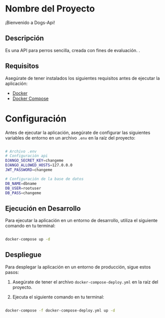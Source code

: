 # Nombre del Proyecto

¡Bienvenido a Dogs-Api!

## Descripción

Es una API para perros sencilla, creada con fines de evaluación. .

## Requisitos

Asegúrate de tener instalados los siguientes requisitos antes de ejecutar la aplicación:

- [Docker](https://www.docker.com/get-started)
- [Docker Compose](https://docs.docker.com/compose/install/)

# Configuración

Antes de ejecutar la aplicación, asegúrate de configurar las siguientes variables de entorno en un archivo `.env` en la raíz del proyecto:

```bash

# Archivo .env
# Configuración api
DJANGO_SECRET_KEY=changeme
DJANGO_ALLOWED_HOSTS=127.0.0.0
JWT_PASSWORD=changeme

# Configuración de la base de datos
DB_NAME=dbname
DB_USER=rootuser
DB_PASS=changeme

```

## Ejecución en Desarrollo

Para ejecutar la aplicación en un entorno de desarrollo, utiliza el siguiente comando en tu terminal:

```bash

docker-compose up -d

```

## Despliegue

Para desplegar la aplicación en un entorno de producción, sigue estos pasos:

1. Asegúrate de tener el archivo `docker-compose-deploy.yml` en la raíz del proyecto.

2. Ejecuta el siguiente comando en tu terminal:

```bash

docker-compose -f docker-compose-deploy.yml up -d

```
